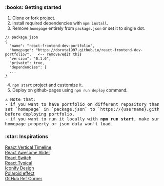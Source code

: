 <h3>:books: Getting started</h3>

1. Clone or fork project.
2. Install required dependencies with `npm install`.
3. Remove `homepage` entirely from `package.json` or set it to single dot. 

```
// package.json
{
  "name": "react-frontend-dev-portfolio",
  "homepage": "https://dorota1997.github.io/react-frontend-dev-portfolio/",   <-- remove/edit this
  "version": "0.1.0",
  "private": true,
  "dependencies": {
  ...
}
```

4. `npm start` project and customize it.
5. Deploy on github-pages using `npm run deploy` command.

<pre>
⚠️ Note that:
- if you want to have portfolio on different repository than `{username}.github.io`, 
set `homepage` in `package.json` to `https://{username}.github.io/{repository-name}/` 
before deploying portfolio.
- if you want to run it locally with <strong>npm run start</strong>, make sure that you have edited 
homepage property or json data won't load.
</pre>

<h3>:star: Inspirations</h3>

<a href="https://github.com/stephane-monnot/react-vertical-timeline">React Vertical Timeline</a> <br/>
<a href="https://github.com/rcaferati/react-awesome-slider">React Awesome Slider</a> <br/>
<a href="https://github.com/markusenglund/react-switch">React Switch</a> <br/>
<a href="https://github.com/catalinmiron/react-typical">React Typical</a> <br/>
<a href="https://iconify.design/icon-sets/?query=angular">Iconify Design</a> <br/>
<a href="https://www.w3docs.com/snippets/css/how-to-create-polaroid-image-with-css.html#">Polaroid effect</a> <br/>
<a href="https://tholman.com/github-corners/">GitHub Ref Corner</a>
